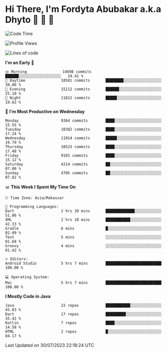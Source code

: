 # Hi There, I'm Fordyta Abubakar a.k.a Dhyto 👋 👋 👋 

<!--
**DhytoDev/dhytodev** is a ✨ _special_ ✨ repository because its `README.md` (this file) appears on your GitHub profile.

Here are some ideas to get you started:

- 🔭 I’m currently working on ...
- 🌱 I’m currently learning ...
- 👯 I’m looking to collaborate on ...
- 🤔 I’m looking for help with ...
- 💬 Ask me about ...
- 📫 How to reach me: ...
- 😄 Pronouns: ...
- ⚡ Fun fact: ...
-->

<!--START_SECTION:waka-->
![Code Time](http://img.shields.io/badge/Code%20Time-1%2C977%20hrs%2019%20mins-blue)

![Profile Views](http://img.shields.io/badge/Profile%20Views-0-blue)

![Lines of code](https://img.shields.io/badge/From%20Hello%20World%20I%27ve%20Written-7.5%20million%20lines%20of%20code-blue)

**I'm an Early 🐤** 

```text
🌞 Morning                14698 commits       ██████░░░░░░░░░░░░░░░░░░░   24.41 % 
🌆 Daytime                18581 commits       ████████░░░░░░░░░░░░░░░░░   30.86 % 
🌃 Evening                15112 commits       ██████░░░░░░░░░░░░░░░░░░░   25.10 % 
🌙 Night                  11812 commits       █████░░░░░░░░░░░░░░░░░░░░   19.62 % 
```
📅 **I'm Most Productive on Wednesday** 

```text
Monday                   9364 commits        ████░░░░░░░░░░░░░░░░░░░░░   15.55 % 
Tuesday                  10382 commits       ████░░░░░░░░░░░░░░░░░░░░░   17.24 % 
Wednesday                11914 commits       █████░░░░░░░░░░░░░░░░░░░░   19.79 % 
Thursday                 10523 commits       ████░░░░░░░░░░░░░░░░░░░░░   17.48 % 
Friday                   9101 commits        ████░░░░░░░░░░░░░░░░░░░░░   15.12 % 
Saturday                 4214 commits        ██░░░░░░░░░░░░░░░░░░░░░░░   07.00 % 
Sunday                   4705 commits        ██░░░░░░░░░░░░░░░░░░░░░░░   07.82 % 
```


📊 **This Week I Spent My Time On** 

```text
🕑︎ Time Zone: Asia/Makassar

💬 Programming Languages: 
Dart                     2 hrs 39 mins       █████████████░░░░░░░░░░░░   51.86 % 
XML                      2 hrs 10 mins       ███████████░░░░░░░░░░░░░░   42.33 % 
Gradle                   6 mins              █░░░░░░░░░░░░░░░░░░░░░░░░   02.09 % 
Text                     5 mins              ░░░░░░░░░░░░░░░░░░░░░░░░░   01.68 % 
Groovy                   4 mins              ░░░░░░░░░░░░░░░░░░░░░░░░░   01.42 % 

🔥 Editors: 
Android Studio           5 hrs 7 mins        █████████████████████████   100.00 % 

💻 Operating System: 
Mac                      5 hrs 7 mins        █████████████████████████   100.00 % 
```

**I Mostly Code in Java** 

```text
Java                     22 repos            ███████████░░░░░░░░░░░░░░   45.83 % 
Dart                     17 repos            █████████░░░░░░░░░░░░░░░░   35.42 % 
Kotlin                   7 repos             ████░░░░░░░░░░░░░░░░░░░░░   14.58 % 
HTML                     2 repos             █░░░░░░░░░░░░░░░░░░░░░░░░   04.17 % 
```




 Last Updated on 30/07/2023 22:18:24 UTC
<!--END_SECTION:waka-->
